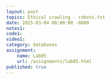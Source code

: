 ```yaml
---
layout: post
topics: Ethical crawling - robots.txt
date: 2025-03-04 08:00:00 -0800
notes1: 
code1: 
video1: 
category: databases
assignment:
    name: Lab05
    url: /assignments/lab05.html
published: true
---
```

